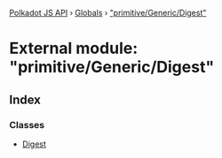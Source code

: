 [Polkadot JS API](../README.md) › [Globals](../globals.md) › ["primitive/Generic/Digest"](_primitive_generic_digest_.md)

# External module: "primitive/Generic/Digest"

## Index

### Classes

* [Digest](../classes/_primitive_generic_digest_.digest.md)
